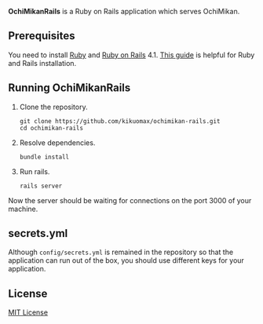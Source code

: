 **OchiMikanRails** is a Ruby on Rails application which serves OchiMikan.

Prerequisites
-------------

You need to install [Ruby](https://www.ruby-lang.org) and [Ruby on Rails](http://rubyonrails.org) 4.1.
[This guide](http://guides.railsgirls.com/install/) is helpful for Ruby and Rails installation.

Running OchiMikanRails
----------------------

 1. Clone the repository.

		git clone https://github.com/kikuomax/ochimikan-rails.git
		cd ochimikan-rails

 2. Resolve dependencies.

		bundle install

 3. Run rails.

		rails server

Now the server should be waiting for connections on the port 3000 of your machine.

secrets.yml
-----------

Although `config/secrets.yml` is remained in the repository so that the application can run out of the box, you should use different keys for your application.

License
-------

[MIT License](http://opensource.org/licenses/MIT)
